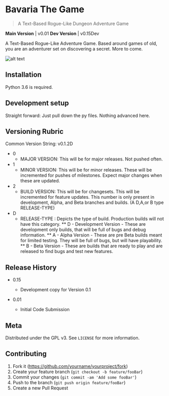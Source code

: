 # Bavaria The Game
> A Text-Based Rogue-Like Dungeon Adventure Game

**Main Version** | v0.01
**Dev Version**  | v0.15Dev

A Text-Based Rogue-Like Adventure Game.  Based around games of old, you are an adventurer set on discovering a secret.  More to come.

![alt text](https://github.com/redwiz666/BavariaTheGame/blob/Development/bavarialogo.PNG "Logo Title Text 1")

## Installation

Python 3.6 is required.

## Development setup

Straight forward: Just pull down the py files.  Nothing advanced here.

## Versioning Rubric

Common Version String: v0.1.2D
* 0
  * MAJOR VERSION:  This will be for major releases.  Not pushed often.
* 1
  * MINOR VERSION:  This will be for minor releases.  These will be incremented for pushes of milestones.  Expect major changes when      these are updated.
* 2
  * BUILD VERSION:  This will be for changesets.  This will be incremented for feature updates. This number is only present in development, Alpha, and Beta branches and builds.  (A D,A,or B type RELEASE-TYPE)
* D
  * RELEASE-TYPE :  Depicts the type of build.  Production builds will not have this category.
    ** D - Development Version - These are development only builds, that will be full of bugs and debug information.
    ** A - Alpha Version - These are pre Beta builds meant for limited testing.  They will be full of bugs, but will have playability.
    ** B - Beta Version - These are builds that are ready to play and are released to find bugs and test new features.

## Release History

* 0.15
    * Development copy for Version 0.1

* 0.01
    * Initial Code Submission

## Meta

Distributed under the GPL v3. See ``LICENSE`` for more information.

## Contributing

1. Fork it (<https://github.com/yourname/yourproject/fork>)
2. Create your feature branch (`git checkout -b feature/fooBar`)
3. Commit your changes (`git commit -am 'Add some fooBar'`)
4. Push to the branch (`git push origin feature/fooBar`)
5. Create a new Pull Request
